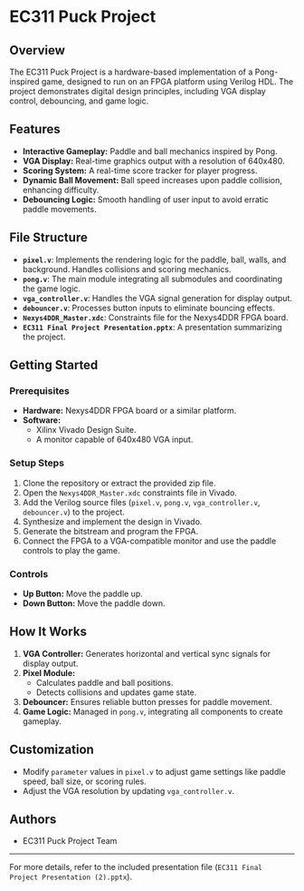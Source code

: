 
# EC311 Puck Project

## Overview
The EC311 Puck Project is a hardware-based implementation of a Pong-inspired game, designed to run on an FPGA platform using Verilog HDL. The project demonstrates digital design principles, including VGA display control, debouncing, and game logic.

## Features
- **Interactive Gameplay:** Paddle and ball mechanics inspired by Pong.
- **VGA Display:** Real-time graphics output with a resolution of 640x480.
- **Scoring System:** A real-time score tracker for player progress.
- **Dynamic Ball Movement:** Ball speed increases upon paddle collision, enhancing difficulty.
- **Debouncing Logic:** Smooth handling of user input to avoid erratic paddle movements.

## File Structure

- **`pixel.v`**: Implements the rendering logic for the paddle, ball, walls, and background. Handles collisions and scoring mechanics.
- **`pong.v`**: The main module integrating all submodules and coordinating the game logic.
- **`vga_controller.v`**: Handles the VGA signal generation for display output.
- **`debouncer.v`**: Processes button inputs to eliminate bouncing effects.
- **`Nexys4DDR_Master.xdc`**: Constraints file for the Nexys4DDR FPGA board.
- **`EC311 Final Project Presentation.pptx`**: A presentation summarizing the project.

## Getting Started

### Prerequisites
- **Hardware:** Nexys4DDR FPGA board or a similar platform.
- **Software:**
  - Xilinx Vivado Design Suite.
  - A monitor capable of 640x480 VGA input.

### Setup Steps
1. Clone the repository or extract the provided zip file.
2. Open the `Nexys4DDR_Master.xdc` constraints file in Vivado.
3. Add the Verilog source files (`pixel.v`, `pong.v`, `vga_controller.v`, `debouncer.v`) to the project.
4. Synthesize and implement the design in Vivado.
5. Generate the bitstream and program the FPGA.
6. Connect the FPGA to a VGA-compatible monitor and use the paddle controls to play the game.

### Controls
- **Up Button:** Move the paddle up.
- **Down Button:** Move the paddle down.

## How It Works
1. **VGA Controller:** Generates horizontal and vertical sync signals for display output.
2. **Pixel Module:**
   - Calculates paddle and ball positions.
   - Detects collisions and updates game state.
3. **Debouncer:** Ensures reliable button presses for paddle movement.
4. **Game Logic:** Managed in `pong.v`, integrating all components to create gameplay.

## Customization
- Modify `parameter` values in `pixel.v` to adjust game settings like paddle speed, ball size, or scoring rules.
- Adjust the VGA resolution by updating `vga_controller.v`.

## Authors
- EC311 Puck Project Team

---

For more details, refer to the included presentation file (`EC311 Final Project Presentation (2).pptx`).

